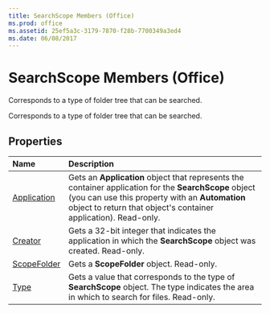 ```yaml
---
title: SearchScope Members (Office)
ms.prod: office
ms.assetid: 25ef5a3c-3179-7870-f28b-7700349a3ed4
ms.date: 06/08/2017
---
```



# SearchScope Members (Office)
Corresponds to a type of folder tree that can be searched.

Corresponds to a type of folder tree that can be searched.


## Properties



|**Name**|**Description**|
|:-----|:-----|
|[Application](searchscope-application-property-office.md)|Gets an **Application** object that represents the container application for the **SearchScope** object (you can use this property with an **Automation** object to return that object's container application). Read-only.|
|[Creator](searchscope-creator-property-office.md)|Gets a 32-bit integer that indicates the application in which the **SearchScope** object was created. Read-only.|
|[ScopeFolder](searchscope-scopefolder-property-office.md)|Gets a **ScopeFolder** object. Read-only.|
|[Type](searchscope-type-property-office.md)|Gets a value that corresponds to the type of **SearchScope** object. The type indicates the area in which to search for files. Read-only.|

